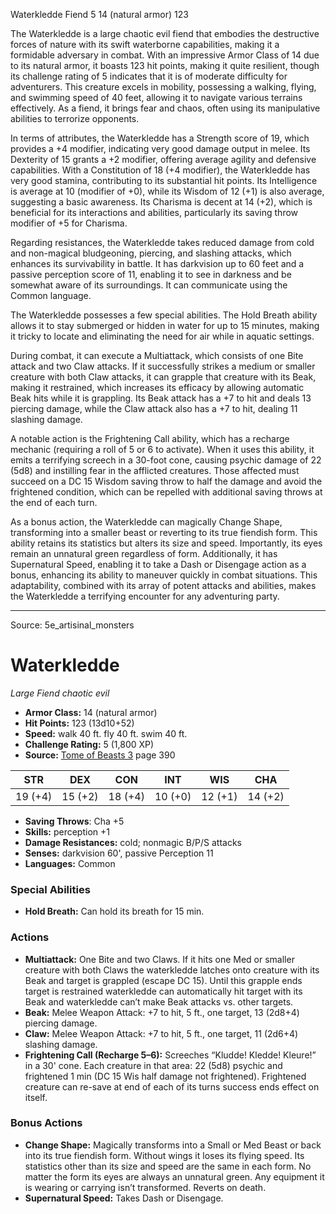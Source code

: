 <MonsterName/>Waterkledde</MonsterName>
<CreatureType/>Fiend</CreatureType>
<CR/>5</CR>
<AC/>14 (natural armor)</AC>
<HP/>123</HP>
<summary>The Waterkledde is a large chaotic evil fiend that embodies the destructive forces of nature with its swift waterborne capabilities, making it a formidable adversary in combat. With an impressive Armor Class of 14 due to its natural armor, it boasts 123 hit points, making it quite resilient, though its challenge rating of 5 indicates that it is of moderate difficulty for adventurers. This creature excels in mobility, possessing a walking, flying, and swimming speed of 40 feet, allowing it to navigate various terrains effectively. As a fiend, it brings fear and chaos, often using its manipulative abilities to terrorize opponents.</summary>

<detail>

In terms of attributes, the Waterkledde has a Strength score of 19, which provides a +4 modifier, indicating very good damage output in melee. Its Dexterity of 15 grants a +2 modifier, offering average agility and defensive capabilities. With a Constitution of 18 (+4 modifier), the Waterkledde has very good stamina, contributing to its substantial hit points. Its Intelligence is average at 10 (modifier of +0), while its Wisdom of 12 (+1) is also average, suggesting a basic awareness. Its Charisma is decent at 14 (+2), which is beneficial for its interactions and abilities, particularly its saving throw modifier of +5 for Charisma.

Regarding resistances, the Waterkledde takes reduced damage from cold and non-magical bludgeoning, piercing, and slashing attacks, which enhances its survivability in battle. It has darkvision up to 60 feet and a passive perception score of 11, enabling it to see in darkness and be somewhat aware of its surroundings. It can communicate using the Common language.

The Waterkledde possesses a few special abilities. The Hold Breath ability allows it to stay submerged or hidden in water for up to 15 minutes, making it tricky to locate and eliminating the need for air while in aquatic settings.

During combat, it can execute a Multiattack, which consists of one Bite attack and two Claw attacks. If it successfully strikes a medium or smaller creature with both Claw attacks, it can grapple that creature with its Beak, making it restrained, which increases its efficacy by allowing automatic Beak hits while it is grappling. Its Beak attack has a +7 to hit and deals 13 piercing damage, while the Claw attack also has a +7 to hit, dealing 11 slashing damage.

A notable action is the Frightening Call ability, which has a recharge mechanic (requiring a roll of 5 or 6 to activate). When it uses this ability, it emits a terrifying screech in a 30-foot cone, causing psychic damage of 22 (5d8) and instilling fear in the afflicted creatures. Those affected must succeed on a DC 15 Wisdom saving throw to half the damage and avoid the frightened condition, which can be repelled with additional saving throws at the end of each turn.

As a bonus action, the Waterkledde can magically Change Shape, transforming into a smaller beast or reverting to its true fiendish form. This ability retains its statistics but alters its size and speed. Importantly, its eyes remain an unnatural green regardless of form. Additionally, it has Supernatural Speed, enabling it to take a Dash or Disengage action as a bonus, enhancing its ability to maneuver quickly in combat situations. This adaptability, combined with its array of potent attacks and abilities, makes the Waterkledde a terrifying encounter for any adventuring party.</detail>



---

Source: 5e_artisinal_monsters

# Waterkledde

*Large* *Fiend* *chaotic evil*

- **Armor Class:** 14 (natural armor)
- **Hit Points:** 123 (13d10+52)
- **Speed:** walk 40 ft. fly 40 ft. swim 40 ft.
- **Challenge Rating:** 5 (1,800 XP)
- **Source:** [Tome of Beasts 3](https://koboldpress.com/kpstore/product/tome-of-beasts-3-for-5th-edition/) page 390

| STR | DEX | CON | INT | WIS | CHA |
| --- | --- | --- | --- | --- | --- |
| 19 (+4) | 15 (+2) | 18 (+4) | 10 (+0) | 12 (+1) | 14 (+2) |

- **Saving Throws**: Cha +5
- **Skills:** perception +1
- **Damage Resistances:** cold; nonmagic B/P/S attacks
- **Senses:** darkvision 60', passive Perception 11
- **Languages:** Common

### Special Abilities

- **Hold Breath:** Can hold its breath for 15 min.

### Actions

- **Multiattack:** One Bite and two Claws. If it hits one Med or smaller creature with both Claws the waterkledde latches onto creature with its Beak and target is grappled (escape DC 15). Until this grapple ends target is restrained waterkledde can automatically hit target with its Beak and waterkledde can’t make Beak attacks vs. other targets.
- **Beak:** Melee Weapon Attack: +7 to hit, 5 ft., one target, 13 (2d8+4) piercing damage.
- **Claw:** Melee Weapon Attack: +7 to hit, 5 ft., one target, 11 (2d6+4) slashing damage.
- **Frightening Call (Recharge 5–6):** Screeches “Kludde! Kledde! Kleure!” in a 30' cone. Each creature in that area: 22 (5d8) psychic and frightened 1 min (DC 15 Wis half damage not frightened). Frightened creature can re-save at end of each of its turns success ends effect on itself.

### Bonus Actions

- **Change Shape:** Magically transforms into a Small or Med Beast or back into its true fiendish form. Without wings it loses its flying speed. Its statistics other than its size and speed are the same in each form. No matter the form its eyes are always an unnatural green. Any equipment it is wearing or carrying isn’t transformed. Reverts on death.
- **Supernatural Speed:** Takes Dash or Disengage.




